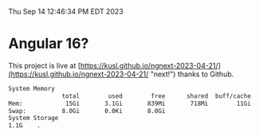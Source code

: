 Thu Sep 14 12:46:34 PM EDT 2023

# Angular 16?


This project is live at [https://kusl.github.io/ngnext-2023-04-21/](https://kusl.github.io/ngnext-2023-04-21/ "next!") thanks to Github.

```bash
System Memory
               total        used        free      shared  buff/cache   available
Mem:            15Gi       3.1Gi       839Mi       718Mi        11Gi        11Gi
Swap:          8.0Gi       0.0Ki       8.0Gi
System Storage
1.1G	.
```
